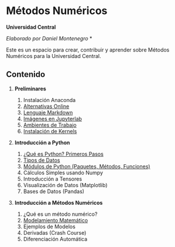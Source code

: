 # Métodos Numéricos
**Universidad Central**

*Elaborado por Daniel Montenegro* *

Este es un espacio para crear, contribuir y aprender sobre Métodos Numéricos para la Universidad Central.

## Contenido

1. **Preliminares**
    1. Instalación Anaconda
    2. [Alternativas Online](Cuadernos/Alternativas_Online.ipynb)
    3. [Lenguaje Markdown](https://guides.github.com/features/mastering-markdown/)
    4. [Imágenes en Jupyterlab](Cuadernos/Imagenes_Jupyter.ipynb)
    6. [Ambientes de Trabajo](Cuadernos/Ambientes.ipynb)
    7. [Instalación de Kernels](Cuadernos/Instalando_Kernels.ipynb)
    
2. **Introducción a Python**
    1. [¿Qué es Python? Primeros Pasos](Cuadernos/Intro_Python.ipynb)
    2. [Tipos de Datos](Cuadernos/Tipos_Datos.ipynb)
    3. [Módulos de Python (Paquetes, Métodos, Funciones)](Cuadernos/Paquetes.ipynb)
    4. Cálculos Simples usando Numpy
    5. Introducción a Tensores
    6. Visualización de Datos (Matplotlib)
    7. Bases de Datos (Pandas)
    
3. **Introducción a Métodos Numéricos**
    1. ¿Qué es un método numérico?
    2. [Modelamiento Matemático](Cuadernos/Intro_Model.ipynb)
    3. Ejemplos de Modelos
    4. Derivadas (Crash Course)
    5. Diferenciación Automática
